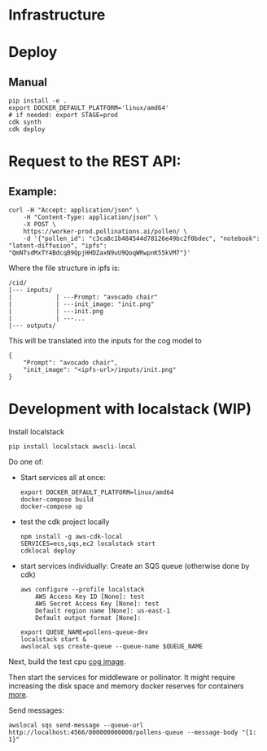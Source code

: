 # Infrastructure

# Deploy
## Manual
```
pip install -e .
export DOCKER_DEFAULT_PLATFORM='linux/amd64'
# if needed: export STAGE=prod
cdk synth
cdk deploy
```

# Request to the REST API:

## Example:
```
curl -H "Accept: application/json" \
    -H "Content-Type: application/json" \
    -X POST \
    https://worker-prod.pollinations.ai/pollen/ \
    -d '{"pollen_id": "c3ca8c1b484544d78126e49bc2f0bdec", "notebook": "latent-diffusion", "ipfs": "QmNTsdMxTY4BdcqB9QpjHHDZaxN9uU9QoqWRwpnK55kVM7"}'
```

Where the file structure in ipfs is:
```
/cid/
|--- inputs/
|            | ---Prompt: "avocado chair"
|            | ---init_image: "init.png"
|            | ---init.png
|            | ---...
|--- outputs/
```

This will be translated into the inputs for the cog model to
```
{
    "Prompt": "avocado chair",
    "init_image": "<ipfs-url>/inputs/init.png"
}
```

# Development with localstack (WIP)
Install localstack
```
pip install localstack awscli-local
```

Do one of:
- Start services all at once:
    ```
    export DOCKER_DEFAULT_PLATFORM=linux/amd64  
    docker-compose build
    docker-compose up
    ```
- test the cdk project locally
    ```
    npm install -g aws-cdk-local
    SERVICES=ecs,sqs,ec2 localstack start
    cdklocal deploy
    ```
- start services individually:
    Create an SQS queue (otherwise done by cdk)
    ```
    aws configure --profile localstack
        AWS Access Key ID [None]: test
        AWS Secret Access Key [None]: test
        Default region name [None]: us-east-1
        Default output format [None]:

    export QUEUE_NAME=pollens-queue-dev
    localstack start &
    awslocal sqs create-queue --queue-name $QUEUE_NAME
    ```
Next, build the test cpu [cog image](cog-sample/README.md).

Then start the services for middleware or pollinator. It might require increasing the disk space and memory docker reserves for containers [more](https://stackoverflow.com/questions/41813774/no-space-left-on-device-when-pulling-an-image).


Send messages:
```
awslocal sqs send-message --queue-url http://localhost:4566/000000000000/pollens-queue --message-body "{1: 1}"
```


